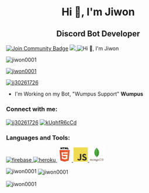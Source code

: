 <h1 align="center">Hi 👋, I'm Jiwon</h1>
<h2 align="center">Discord Bot Developer</h3>
<a href="https://discord.gg/kUqhfR6cCd"><img src="https://img.shields.io/discord/733027681184251937.svg?style=flat&label=Contact%20Me&color=7289DA" alt="Join Community Badge"/></a>
<a href="https://twitter.com/JJ30261726" ><img src="https://img.shields.io/twitter/follow/Jiwon.svg?style=social" /> </a>
<img alt="Hi 👋, I'm Jiwon" src="assets/JiwonAnimated1.gif"> </img>


<p align="left"> <img src="https://komarev.com/ghpvc/?username=jiwon0001&label=Profile%20views&color=0e75b6&style=flat" alt="jiwon0001" /> </p>

<p align="left"> <a href="https://github.com/ryo-ma/github-profile-trophy"><img src="https://github-profile-trophy.vercel.app/?username=jiwon0001" alt="jiwon0001" /></a> </p>

<p align="left"> <a href="https://twitter.com/jj30261726" target="blank"><img src="https://img.shields.io/twitter/follow/jj30261726?logo=twitter&style=for-the-badge" alt="jj30261726" /></a> </p>

- I'm Working on my Bot, "Wumpus Support" **Wumpus**

<h3 align="left">Connect with me:</h3>
<p align="left">
<a href="https://twitter.com/jj30261726" target="blank"><img align="center" src="https://raw.githubusercontent.com/rahuldkjain/github-profile-readme-generator/master/src/images/icons/Social/twitter.svg" alt="jj30261726" height="30" width="40" /></a>
<a href="https://discord.gg/kUqhfR6cCd" target="blank"><img align="center" src="https://raw.githubusercontent.com/rahuldkjain/github-profile-readme-generator/master/src/images/icons/Social/discord.svg" alt="kUqhfR6cCd" height="30" width="40" /></a>
</p>

<h3 align="left">Languages and Tools:</h3>
<p align="left"> <a href="https://firebase.google.com/" target="_blank"> <img src="https://www.vectorlogo.zone/logos/firebase/firebase-icon.svg" alt="firebase" width="40" height="40"/> </a> <a href="https://heroku.com" target="_blank"> <img src="https://www.vectorlogo.zone/logos/heroku/heroku-icon.svg" alt="heroku" width="40" height="40"/> </a> <a href="https://www.w3.org/html/" target="_blank"> <img src="https://raw.githubusercontent.com/devicons/devicon/master/icons/html5/html5-original-wordmark.svg" alt="html5" width="40" height="40"/> </a> <a href="https://developer.mozilla.org/en-US/docs/Web/JavaScript" target="_blank"> <img src="https://raw.githubusercontent.com/devicons/devicon/master/icons/javascript/javascript-original.svg" alt="javascript" width="40" height="40"/> </a> <a href="https://www.mongodb.com/" target="_blank"> <img src="https://raw.githubusercontent.com/devicons/devicon/master/icons/mongodb/mongodb-original-wordmark.svg" alt="mongodb" width="40" height="40"/> </a> </p>

<p><img align="left" src="https://github-readme-stats.vercel.app/api/top-langs?username=jiwon0001&show_icons=true&locale=en&layout=compact" alt="jiwon0001" /></p>

<p>&nbsp;<img align="center" src="https://github-readme-stats.vercel.app/api?username=jiwon0001&show_icons=true&locale=en" alt="jiwon0001" /></p>

<p><img align="center" src="https://github-readme-streak-stats.herokuapp.com/?user=jiwon0001&" alt="jiwon0001" /></p>
